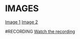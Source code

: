 # IMAGES
[Image 1](multimedia/screenshot1.png)
[Image 2](multimedia/screenshot2.png)

#RECORDING
[Watch the recording](multimedia/recording.mov)
